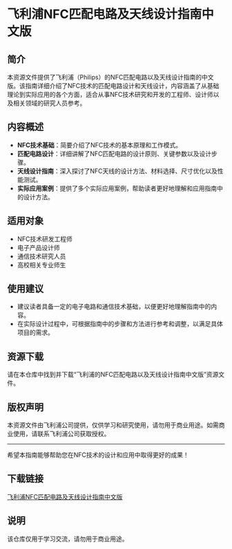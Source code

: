 # 飞利浦NFC匹配电路及天线设计指南中文版

## 简介
本资源文件提供了飞利浦（Philips）的NFC匹配电路以及天线设计指南的中文版。该指南详细介绍了NFC技术的匹配电路设计和天线设计，内容涵盖了从基础理论到实际应用的各个方面，适合从事NFC技术研究和开发的工程师、设计师以及相关领域的研究人员参考。

## 内容概述
- **NFC技术基础**：简要介绍了NFC技术的基本原理和工作模式。
- **匹配电路设计**：详细讲解了NFC匹配电路的设计原则、关键参数以及设计步骤。
- **天线设计指南**：深入探讨了NFC天线的设计方法、材料选择、尺寸优化以及性能测试。
- **实际应用案例**：提供了多个实际应用案例，帮助读者更好地理解和应用指南中的设计方法。

## 适用对象
- NFC技术研发工程师
- 电子产品设计师
- 通信技术研究人员
- 高校相关专业师生

## 使用建议
- 建议读者具备一定的电子电路和通信技术基础，以便更好地理解指南中的内容。
- 在实际设计过程中，可根据指南中的步骤和方法进行参考和调整，以满足具体项目的需求。

## 资源下载
请在本仓库中找到并下载“飞利浦的NFC匹配电路以及天线设计指南中文版”资源文件。

## 版权声明
本资源文件由飞利浦公司提供，仅供学习和研究使用，请勿用于商业用途。如需商业使用，请联系飞利浦公司获取授权。

---

希望本指南能够帮助您在NFC技术的设计和应用中取得更好的成果！

## 下载链接
[飞利浦NFC匹配电路及天线设计指南中文版](https://pan.quark.cn/s/29a9177857b3)

## 说明

该仓库仅用于学习交流，请勿用于商业用途。
